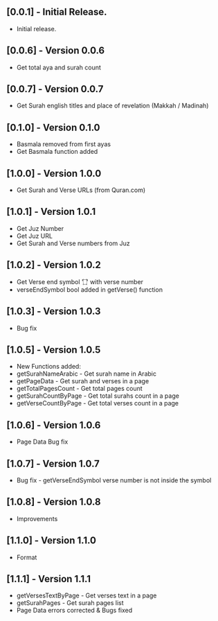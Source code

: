 ## [0.0.1] - Initial Release.

- Initial release.

## [0.0.6] - Version 0.0.6

- Get total aya and surah count

## [0.0.7] - Version 0.0.7

- Get Surah english titles and place of revelation (Makkah / Madinah)

## [0.1.0] - Version 0.1.0

- Basmala removed from first ayas
- Get Basmala function added

## [1.0.0] - Version 1.0.0

- Get Surah and Verse URLs (from Quran.com)

## [1.0.1] - Version 1.0.1

- Get Juz Number
- Get Juz URL
- Get Surah and Verse numbers from Juz

## [1.0.2] - Version 1.0.2

- Get Verse end symbol '۝' with verse number
- verseEndSymbol bool added in getVerse() function

## [1.0.3] - Version 1.0.3

- Bug fix

## [1.0.5] - Version 1.0.5

- New Functions added:
- getSurahNameArabic - Get surah name in Arabic
- getPageData - Get surah and verses in a page
- getTotalPagesCount - Get total pages count
- getSurahCountByPage - Get total surahs count in a page
- getVerseCountByPage - Get total verses count in a page

## [1.0.6] - Version 1.0.6

- Page Data Bug fix

## [1.0.7] - Version 1.0.7

- Bug fix - getVerseEndSymbol verse number is not inside the symbol

## [1.0.8] - Version 1.0.8

- Improvements

## [1.1.0] - Version 1.1.0

- Format

## [1.1.1] - Version 1.1.1

- getVersesTextByPage - Get verses text in a page
- getSurahPages - Get surah pages list
- Page Data errors corrected & Bugs fixed
